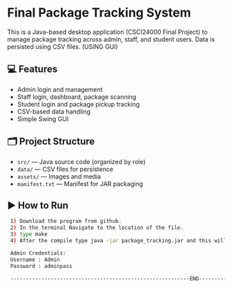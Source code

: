 
# Final Package Tracking System

This is a Java-based desktop application (CSCI24000 Final Project) to manage package tracking across admin, staff, and student users. Data is persisted using CSV files. (USING GUI)

## 💻 Features
- Admin login and management
- Staff login, dashboard, package scanning
- Student login and package pickup tracking
- CSV-based data handling
- Simple Swing GUI

## 🗂️ Project Structure
- `src/` — Java source code (organized by role)
- `data/` — CSV files for persistence
- `assets/` — Images and media
- `manifest.txt` — Manifest for JAR packaging

## ▶️ How to Run
```bash 
 1) Download the program from github. 
 2) In the terminal Navigate to the location of the file. 
 3) type make 
 4) After the compile type java -jar package_tracking.jar and this will run the program. 

 Admin Credentials:
 Username : Admin
 Password : adminpass 

 ----------------------------------------------------------END----------------------------------------------------------
